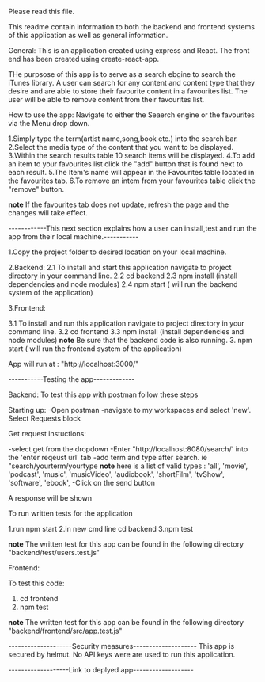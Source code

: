 Please read this file.

This readme contain information to both the backend and frontend systems of this application as well as general information. 

General:
This is an application created using express and React. The front end has been created using create-react-app.

THe purpsose of this app is to serve as a search ebgine to search the iTunes library. A user can search for any content and content type that they desire and are able to store their favourite content
in a favourites list.
The user will be able to remove content from their favourites list.

How to use the app:
Navigate to either the Seaerch engine or the favourites via the Menu drop down.

1.Simply type the term(artist name,song,book etc.) into the search bar.
2.Select the media type of the content that you want to be displayed.
3.Within the search results table 10 search items will be displayed.
4.To add an item to your favourites list click the "add" button that is found next to each result.
5.The Item's name will appear in the Favourites table located in the favourites tab.
6.To remove an intem from your favourites table click the "remove" button.

**note**
If the favourites tab does not update, refresh the page and the changes will take effect.

------------This next section explains how a user can install,test and run the app from their local machine.-----------

1.Copy the project folder to desired location on your local machine.

2.Backend:
2.1 To install and start this application navigate to project directory in your command line.
2.2 cd backend
2.3 npm install (install dependencies and node modules)
2.4 npm start ( will run the backend system of the application)

3.Frontend:

3.1 To install and run this application navigate to project directory in your command line.
3.2 cd frontend
3.3 npm install (install dependencies and node modules)
**note**
Be sure that the backend code is also running.
3. npm start ( will run the frontend system of the application)

App will run at : "http://localhost:3000/"

-----------Testing the app-------------

Backend:
To test this app with postman follow these steps

Starting up:
-Open postman
-navigate to my workspaces and select 'new'. Select Requests block

Get request instuctions:

-select get from the dropdown
-Enter "http://localhost:8080/search/' into the 'enter reqeust url' tab
-add term and type after search. ie  "search/yourterm/yourtype
**note** 
here is a list of valid types : 
            'all',
            'movie',
            'podcast',
            'music',
            'musicVideo',
            'audiobook',
            'shortFilm',
            'tvShow',
            'software',
            'ebook',
-Click on the send button

A response will be shown

To run written tests for the application

1.run npm start
2.in new cmd line cd backend
3.npm test

**note**
The written test for this app can be found in the following directory "backend/test/users.test.js"

Frontend:

To test this code:
1. cd frontend
2. npm test

**note**
The written test for this app can be found in the following directory "backend/frontend/src/app.test.js"

--------------------Security measures--------------------
This app is secured by helmut.
No API keys were are used to run this application.

-------------------Link to deplyed app-------------------


